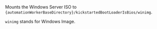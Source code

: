 Mounts the Windows Server ISO to `{automationWorkerBaseDirectory}/kickstartedBootLoaderIsBios/winimg`.

`winimg` stands for Windows Image.